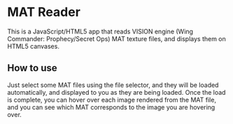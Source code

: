MAT Reader
==========

This is a JavaScript/HTML5 app that reads VISION engine (Wing Commander: Prophecy/Secret Ops) MAT
texture files, and displays them on HTML5 canvases.

How to use
----------

Just select some MAT files using the file selector, and they will be loaded
automatically, and displayed to you as they are being loaded. Once the load is
complete, you can hover over each image rendered from the MAT file, and you can
see which MAT corresponds to the image you are hovering over.
